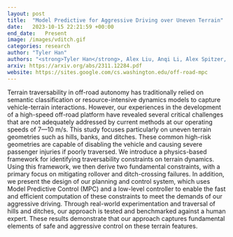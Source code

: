 ```yaml
---
layout: post
title:  "Model Predictive for Aggressive Driving over Uneven Terrain"
date:   2023-10-15 22:21:59 +00:00
end_date:   Present
image: /images/vditch.gif
categories: research
author: "Tyler Han"
authors: "<strong>Tyler Han</strong>, Alex Liu, Anqi Li, Alex Spitzer, Guanya Shi, Byron Boots"
arxiv: https://arxiv.org/abs/2311.12284.pdf
website: https://sites.google.com/cs.washington.edu/off-road-mpc
---
```

Terrain traversability in off-road autonomy has traditionally relied on semantic classification or resource-intensive dynamics models to capture vehicle-terrain interactions. However, our experiences in the development of a high-speed off-road platform have revealed several critical challenges that are not adequately addressed by current methods at our operating speeds of 7—10 m/s. This study focuses particularly on uneven terrain geometries such as hills, banks, and ditches. These common high-risk geometries are capable of disabling the vehicle and causing severe passenger injuries if poorly traversed. We introduce a physics-based framework for identifying traversability constraints on terrain dynamics. Using this framework, we then derive two fundamental constraints, with a primary focus on mitigating rollover and ditch-crossing failures. In addition, we present the design of our planning and control system, which uses Model Predictive Control (MPC) and a low-level controller to enable the fast and efficient computation of these constraints to meet the demands of our aggressive driving. Through real-world experimentation and traversal of hills and ditches, our approach is tested and benchmarked against a human expert. These results demonstrate that our approach captures fundamental elements of safe and aggressive control on these terrain features.